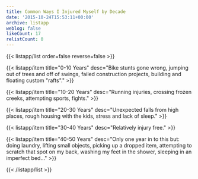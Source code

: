 ```yaml
---
title: Common Ways I Injured Myself by Decade
date: '2015-10-24T15:53:11+00:00'
archive: listapp
weblog: false
likeCount: 17
relistCount: 0
---
```



{{< listapp/list order=false reverse=false >}}

   {{< listapp/item title="0-10 Years"
      desc="Bike stunts gone wrong, jumping out of trees and off of swings, failed construction projects, building and floating custom \"rafts\"." >}}

   {{< listapp/item title="10-20 Years"
      desc="Running injuries, crossing frozen creeks, attempting sports, fights." >}}

   {{< listapp/item title="20-30 Years"
      desc="Unexpected falls from high places, rough housing with the kids, stress and lack of sleep." >}}

   {{< listapp/item title="30-40 Years"
      desc="Relatively injury free." >}}

   {{< listapp/item title="40-50 Years"
      desc="Only one year in to this but: doing laundry, lifting small objects, picking up a dropped item, attempting to scratch that spot on my back, washing my feet in the shower, sleeping in an imperfect bed…" >}}

{{< /listapp/list >}}
